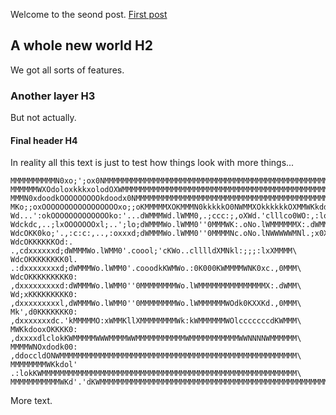 Welcome to the seond post. [First post](javascript:loadContent('test'))

## A whole new world H2

We got all sorts of features.

### Another layer H3

But not actually.

#### Final header H4

In reality all this text is just to test how things look with more things...

```
MMMMMMMMMMN0xo;';ox0NMMMMMMMMMMMMMMMMMMMMMMMMMMMMMMMMMMMMMMMMMMMMMMMMMMMMMMMMMMM\
MMMMMMWXOdoloxkkkxolodOXWMMMMMMMMMMMMMMMMMMMMMMMMMMMMMMMMMMMMMMMMMMMMMMMMMMMMMMM\
MMMN0xdoodkOOOOOOOOOkdoodx0NMMMMMMMMMMMMMMMMMMMMMMMMMMMMMMMMMMMMMMMMMMMMMMMMMMMM\
MKo;;oxOOOOOOOOOOOOOOOOOxo;;oKMMMMMXOKMMMN0kkkkkO0NWMMXOkkkkkkOXMMWKkddddk0NMMMM\
Wd...':okOOOOOOOOOOOOOko:'...dWMMMWd.lWMM0,.;ccc:;,oXWd.'clllco0WO:,:loolcckWMMM\
Wdckdc,..;lxOOOOOOOxl;..';lo;dWMMMWo.lWMM0''0MMMWK:.oNo.lWMMMMMMX:.dWMMMMMWWMMMM\
WdcOKK0ko;'.,:c:c:,..,:oxxxd;dWMMMWo.lWMM0''0MMMMNc.oNo.lNWWWWWMNl.;x0XNWMMMMMMM\
WdcOKKKKKKOd:.   .,cdxxxxxxd;dWMMMWo.lWMM0'.coool;'cKWo..clllldXMNkl:;;;:lxXMMMM\
WdcOKKKKKKKK0l. .:dxxxxxxxxd;dWMMMWo.lWMM0'.cooodkKWMWo.:0K000KWMMMMWNK0xc.,0MMM\
WdcOKKKKKKKKK0: ,dxxxxxxxxxd:dWMMMWo.lWMM0''0MMMMMMMMWo.lWMMMMMMMMMMMMMMMX:.dWMM\
Wd;xKKKKKKKKK0: ,dxxxxxxxxxl,dWMMMWo.lWMM0''0MMMMMMMMWo.lWMMMMMMWOdk0KXXKd.,0MMM\
Mk',d0KKKKKKK0: ,dxxxxxxxdc.'kMMMMMO:xWMMKllXMMMMMMMMWk:kWMMMMMMWOlcccccccdKWMMM\
MWKkdooxOKKKK0: ,dxxxxdlclokKWMMMMMWWWMMMMWWMMMMMMMMMMMWMMMMMMMMMMMWWNNNNWMMMMMM\
MMMMWNOxdodk00: ,ddoccldONWMMMMMMMMMMMMMMMMMMMMMMMMMMMMMMMMMMMMMMMMMMMMMMMMMMMMM\
MMMMMMMMWKkdol' .:lokKWMMMMMMMMMMMMMMMMMMMMMMMMMMMMMMMMMMMMMMMMMMMMMMMMMMMMMMMMM\
MMMMMMMMMMMWKd'.'dKWMMMMMMMMMMMMMMMMMMMMMMMMMMMMMMMMMMMMMMMMMMMMMMMMMMMMMMMMMMMM}
```

More text.